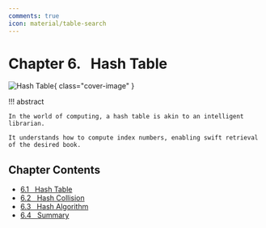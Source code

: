 ```yaml
---
comments: true
icon: material/table-search
---
```


# Chapter 6. &nbsp; Hash Table

![Hash Table](../assets/covers/chapter_hashing.jpg){ class="cover-image" }

!!! abstract

    In the world of computing, a hash table is akin to an intelligent librarian.
    
    It understands how to compute index numbers, enabling swift retrieval of the desired book.

## Chapter Contents

- [6.1 &nbsp; Hash Table](https://www.hello-algo.com/en/chapter_hashing/hash_map/)
- [6.2 &nbsp; Hash Collision](https://www.hello-algo.com/en/chapter_hashing/hash_collision/)
- [6.3 &nbsp; Hash Algorithm](https://www.hello-algo.com/en/chapter_hashing/hash_algorithm/)
- [6.4 &nbsp; Summary](https://www.hello-algo.com/en/chapter_hashing/summary/)
